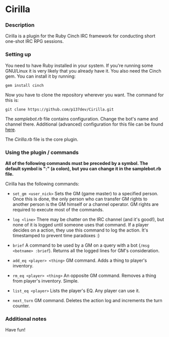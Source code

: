 # Cirilla

### Description
Cirilla is a plugin for the Ruby Cinch IRC framework for conducting short one-shot IRC RPG sessions.

### Setting up
You need to have Ruby installed in your system. If you're running some GNU/Linux it is very likely that you already have it.
You also need the Cinch gem. You can install it by running:

`gem install cinch`

Now you have to clone the repository wherever you want. The command for this is:

`git clone https://github.com/p137dev/Cirilla.git`

The *samplebot.rb* file contains configuration. Change the bot's name and channel there. Additional (advanced) configuration for this file can be found [here](https://github.com/cinchrb/cinch/blob/master/docs/bot_options.md).

The *Cirilla.rb* file is the core plugin.

### Using the plugin / commands

**All of the following commands must be preceded by a symbol. The default symbol is ":" (a colon), but you can change it in the samplebot.rb file.**

Cirilla has the following commands:

* `set_gm <user_nick>`
Sets the GM (game master) to a specified person. Once this is done, the only person who can transfer GM rights to another person is the GM himself or a channel operator. GM rights are required to execute most of the commands.

* `log <line>`
There may be chatter on the IRC channel (and it's good!), but none of it is logged until someone uses that command. If a player decides on a action, they use this command to log the action. It's timestamped to prevent time paradoxes :)

* `brief`
A command to be used by a GM on a query with a bot (`/msg <botname> :brief`). Returns all the logged lines for GM's consideration. 

* `add_eq <player> <thing>`
GM command. Adds a thing to player's inventory.

* `rm_eq <player> <thing>`
An opposite GM command. Removes a thing from player's inventory. Simple.

* `list_eq <player>`
Lists the player's EQ. Any player can use it.

* `next_turn`
GM command. Deletes the action log and increments the turn counter.

### Additional notes

Have fun!


